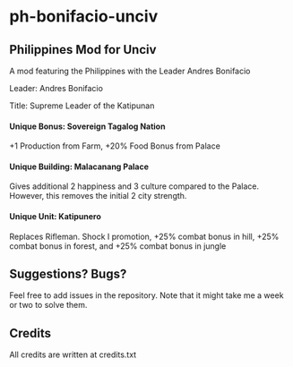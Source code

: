 # ph-bonifacio-unciv

## Philippines Mod for Unciv 

A mod featuring the Philippines with the Leader Andres Bonifacio

Leader: Andres Bonifacio 

Title: Supreme Leader of the Katipunan

#### Unique Bonus: Sovereign Tagalog Nation

+1 Production from Farm, +20% Food Bonus from Palace

#### Unique Building: Malacanang Palace

Gives additional 2 happiness and 3 culture compared to the Palace.
However, this removes the initial 2 city strength. 

#### Unique Unit: Katipunero

Replaces Rifleman. Shock I promotion, +25% combat bonus in hill,
+25% combat bonus in forest, and +25% combat bonus in jungle

## Suggestions? Bugs?

Feel free to add issues in the repository. Note that it might take me a week or two to solve them.

## Credits

All credits are written at credits.txt



